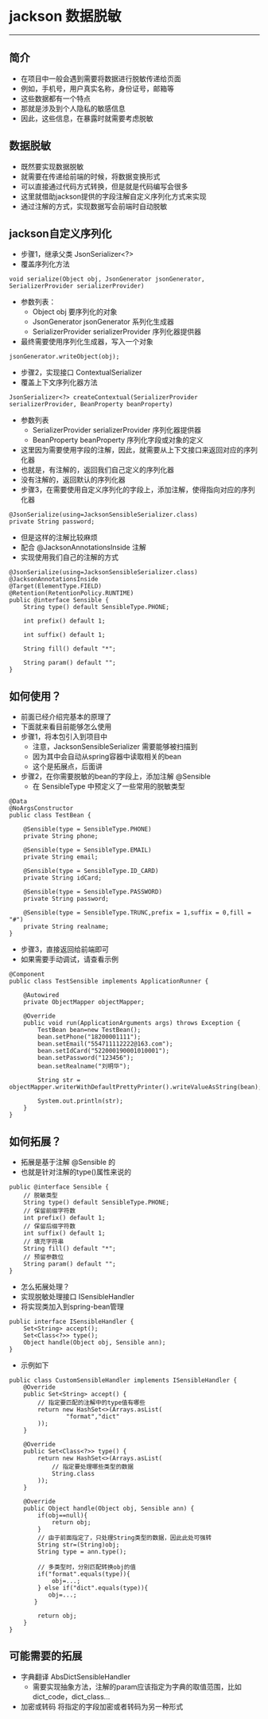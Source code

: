 # jackson 数据脱敏
---

## 简介

- 在项目中一般会遇到需要将数据进行脱敏传递给页面
- 例如，手机号，用户真实名称，身份证号，邮箱等
- 这些数据都有一个特点
- 那就是涉及到个人隐私的敏感信息
- 因此，这些信息，在暴露时就需要考虑脱敏

## 数据脱敏

- 既然要实现数据脱敏
- 就需要在传递给前端的时候，将数据变换形式
- 可以直接通过代码方式转换，但是就是代码编写会很多
- 这里就借助jackson提供的字段注解自定义序列化方式来实现
- 通过注解的方式，实现数据写会前端时自动脱敏

## jackson自定义序列化

- 步骤1，继承父类 JsonSerializer<?>
- 覆盖序列化方法

```
void serialize(Object obj, JsonGenerator jsonGenerator, SerializerProvider serializerProvider)
```

- 参数列表：
    - Object obj 要序列化的对象
    - JsonGenerator jsonGenerator 系列化生成器
    - SerializerProvider serializerProvider 序列化器提供器
- 最终需要使用序列化生成器，写入一个对象

```
jsonGenerator.writeObject(obj);
```

- 步骤2，实现接口 ContextualSerializer
- 覆盖上下文序列化器方法

```
JsonSerializer<?> createContextual(SerializerProvider serializerProvider, BeanProperty beanProperty)
```

- 参数列表
    - SerializerProvider serializerProvider 序列化器提供器
    - BeanProperty beanProperty 序列化字段或对象的定义
- 这里因为需要使用字段的注解，因此，就需要从上下文接口来返回对应的序列化器
- 也就是，有注解的，返回我们自己定义的序列化器
- 没有注解的，返回默认的序列化器
- 步骤3，在需要使用自定义序列化的字段上，添加注解，使得指向对应的序列化器

```
@JsonSerialize(using=JacksonSensibleSerializer.class)
private String password;
```

- 但是这样的注解比较麻烦
- 配合 @JacksonAnnotationsInside 注解
- 实现使用我们自己的注解的方式

```
@JsonSerialize(using=JacksonSensibleSerializer.class)
@JacksonAnnotationsInside
@Target(ElementType.FIELD)
@Retention(RetentionPolicy.RUNTIME)
public @interface Sensible {
    String type() default SensibleType.PHONE;

    int prefix() default 1;

    int suffix() default 1;

    String fill() default "*";

    String param() default "";
}
```

## 如何使用？

- 前面已经介绍完基本的原理了
- 下面就来看目前能够怎么使用
- 步骤1，将本包引入到项目中
    - 注意，JacksonSensibleSerializer 需要能够被扫描到
    - 因为其中会自动从spring容器中读取相关的bean
    - 这个是拓展点，后面讲
- 步骤2，在你需要脱敏的bean的字段上，添加注解 @Sensible
    - 在 SensibleType 中预定义了一些常用的脱敏类型

```
@Data
@NoArgsConstructor
public class TestBean {

    @Sensible(type = SensibleType.PHONE)
    private String phone;

    @Sensible(type = SensibleType.EMAIL)
    private String email;

    @Sensible(type = SensibleType.ID_CARD)
    private String idCard;

    @Sensible(type = SensibleType.PASSWORD)
    private String password;

    @Sensible(type = SensibleType.TRUNC,prefix = 1,suffix = 0,fill = "#")
    private String realname;
}
```

- 步骤3，直接返回给前端即可
- 如果需要手动调试，请查看示例

```
@Component
public class TestSensible implements ApplicationRunner {

    @Autowired
    private ObjectMapper objectMapper;

    @Override
    public void run(ApplicationArguments args) throws Exception {
        TestBean bean=new TestBean();
        bean.setPhone("18200001111");
        bean.setEmail("554711112222@163.com");
        bean.setIdCard("522000190001010001");
        bean.setPassword("123456");
        bean.setRealname("刘明华");

        String str = objectMapper.writerWithDefaultPrettyPrinter().writeValueAsString(bean);

        System.out.println(str);
    }
}
```

## 如何拓展？

- 拓展是基于注解 @Sensible 的
- 也就是针对注解的type()属性来说的

```
public @interface Sensible {
    // 脱敏类型
    String type() default SensibleType.PHONE;
    // 保留前缀字符数
    int prefix() default 1;
    // 保留后缀字符数
    int suffix() default 1;
    // 填充字符串
    String fill() default "*";
    // 预留参数位
    String param() default "";
}
```

- 怎么拓展处理？
- 实现脱敏处理接口 ISensibleHandler
- 将实现类加入到spring-bean管理

```
public interface ISensibleHandler {
    Set<String> accept();
    Set<Class<?>> type();
    Object handle(Object obj, Sensible ann);
}
```

- 示例如下

```
public class CustomSensibleHandler implements ISensibleHandler {
    @Override
    public Set<String> accept() {
        // 指定要匹配的注解中的type值有哪些
        return new HashSet<>(Arrays.asList(
                "format","dict"
        ));
    }

    @Override
    public Set<Class<?>> type() {
        return new HashSet<>(Arrays.asList(
            // 指定要处理哪些类型的数据
            String.class
        ));
    }

    @Override
    public Object handle(Object obj, Sensible ann) {
        if(obj==null){
            return obj;
        }
        // 由于前面指定了，只处理String类型的数据，因此此处可强转
        String str=(String)obj;
        String type = ann.type();
        
        // 多类型时，分别匹配转换obj的值
        if("format".equals(type)){
            obj=...;
        } else if("dict".equals(type)){
           obj=...;
       }
        
        return obj;
    }
}
```

## 可能需要的拓展

- 字典翻译 AbsDictSensibleHandler
    - 需要实现抽象方法，注解的param应该指定为字典的取值范围，比如dict_code，dict_class...
- 加密或转码 将指定的字段加密或者转码为另一种形式
